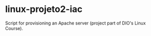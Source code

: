 # linux-projeto2-iac
Script for provisioning an Apache server (project part of DIO's Linux Course).
